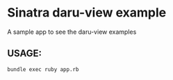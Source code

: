 Sinatra daru-view example
==============================

A sample app to see the daru-view examples


## USAGE:

    bundle exec ruby app.rb